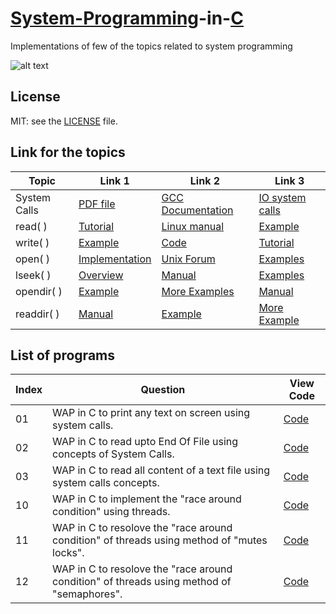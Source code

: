 # [System-Programming](https://en.wikipedia.org/wiki/System_programming)-in-[C](https://en.wikipedia.org/wiki/C_(programming_language))
Implementations of few of the topics related to system programming  

![alt text](https://www.geeksforgeeks.org/wp-content/uploads/Clanguage-768x256.png) 


## License
MIT: see the [LICENSE](https://github.com/yogeshCt3/System-Programming-in-C/blob/master/LICENSE) file.


## Link for the topics
Topic |Link 1|Link 2|Link 3|
------|------|------|------|  
System Calls|[PDF file](https://www.cs.cmu.edu/~guna/15-123S11/Lectures/Lecture24.pdf)|[GCC Documentation](https://www.gnu.org/software/libc/manual/html_node/System-Calls.html)|[IO system calls](https://www.geeksforgeeks.org/input-output-system-calls-c-create-open-close-read-write/)
read( )|[Tutorial](http://www.tutorialspoint.com/unix_system_calls/read.htm)|[Linux manual](http://man7.org/linux/man-pages/man2/read.2.html)|[Example](http://codewiki.wikidot.com/c:system-calls:read)
write( )|[Example](http://codewiki.wikidot.com/c:system-calls:write)|[Code](https://stackoverflow.com/questions/46116764/how-to-use-the-write-system-call-in-c)|[Tutorial](http://www.tutorialspoint.com/unix_system_calls/write.htm)
open( )|[Implementation](https://0xax.gitbooks.io/linux-insides/SysCall/linux-syscall-5.html)|[Unix Forum](https://www.unix.com/programming/182339-open-system-call-c.html)|[Examples](http://codewiki.wikidot.com/c:system-calls:open)
lseek( )|[Overview](https://www.geeksforgeeks.org/lseek-in-c-to-read-the-alternate-nth-byte-and-write-it-in-another-file/)|[Manual](http://manpagesfr.free.fr/man/man2/lseek.2.html)|[Examples](http://codewiki.wikidot.com/c:system-calls:lseek)
opendir( )|[Example](http://www.qnx.com/developers/docs/6.5.0SP1.update/com.qnx.doc.neutrino_lib_ref/o/opendir.html)|[More Examples](https://stackoverflow.com/questions/3554120/open-directory-using-c)|[Manual](http://pubs.opengroup.org/onlinepubs/009604599/functions/opendir.html)
readdir( )|[Manual](http://man7.org/linux/man-pages/man3/readdir.3.html)|[Example](https://stackoverflow.com/questions/20265328/readdir-beginning-with-dots-instead-of-files/20265398)|[More Example](https://stackoverflow.com/questions/20265328/readdir-beginning-with-dots-instead-of-files/20265398)

## List of programs

Index | Question | View Code|
------|----------|----------|
01|WAP in C to print any text on screen using system calls.|[Code](https://github.com/yogeshCt3/System-Programming-in-C/blob/master/01%20-%20Write%20on%20console.c)    
02|WAP in C to read upto End Of File using concepts of System Calls.|[Code](https://github.com/yogeshCt3/System-Programming-in-C/blob/master/02%20-%20Read%20upto%20EOF.c)
03|WAP in C to read all content of a text file using system calls concepts.|[Code](https://github.com/yogeshCt3/System-Programming-in-C/blob/master/03%20-%20Read%20all%20content%20of%20a%20file.c)
10|WAP in C to implement the "race around condition" using threads.|[Code](https://github.com/yogeshCt3/System-Programming-in-C/blob/master/10%20-%20Race%20Around%20Condition.c)  
11|WAP in C to resolove the "race around condition" of threads using method of "mutes locks".|[Code](https://github.com/yogeshCt3/System-Programming-in-C/blob/master/11%20-%20RAC%20reslove%20using%20mutex%20locks.c)
12|WAP in C to resolove the "race around condition" of threads using method of "semaphores".|[Code](https://github.com/yogeshCt3/System-Programming-in-C/blob/master/12%20-%20RAC%20resolve%20using%20the%20semaphores.c)
